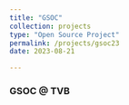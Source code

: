 ```yaml
---
title: "GSOC"
collection: projects
type: "Open Source Project"
permalink: /projects/gsoc23
date: 2023-08-21

---
```


### GSOC @ TVB


<script src="https://gist.github.com/abhi-glitchhg/5fc28c1bae62104f7cf507b453cd72a0.js"></script>
